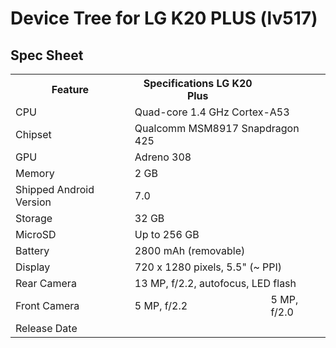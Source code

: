 # Device Tree for LG K20 PLUS (lv517)

## Spec Sheet
<table>
  <tr>
    <th>Feature</th>
    <th>Specifications LG K20 Plus</th>
  </tr>
  <tr>
    <td>CPU</td>
    <td colspan="2">Quad-core 1.4 GHz Cortex-A53</td>
  </tr>
  <tr>
    <td>Chipset</td>
    <td colspan="2">Qualcomm MSM8917 Snapdragon 425</td>
  </tr>
  <tr>
    <td>GPU</td>
    <td colspan="2">Adreno 308</td>
  </tr>
  <tr>
    <td>Memory</td>
    <td>2 GB</td>
  </tr>
  <tr>
    <td>Shipped Android Version</td>
    <td>7.0</td>
  </tr>
  <tr>
    <td>Storage</td>
    <td>32 GB</td>
  </tr>
  <tr>
    <td>MicroSD</td>
    <td colspan="2">Up to 256 GB</td>
  </tr>
  <tr>
    <td>Battery</td>
    <td>2800 mAh (removable)</td>
  </tr>
  <tr>
    <td>Display</td>
    <td colspan="2">720 x 1280 pixels, 5.5" (~ PPI)</td>
  </tr>
  <tr>
    <td>Rear Camera</td>
    <td colspan="2">13 MP, f/2.2, autofocus, LED flash</td>
  </tr>
  <tr>
    <td>Front Camera</td>
    <td>5 MP, f/2.2</td>
    <td>5 MP, f/2.0</td>
  </tr>
  <tr>
    <td>Release Date</td>

  </tr>
</table>


